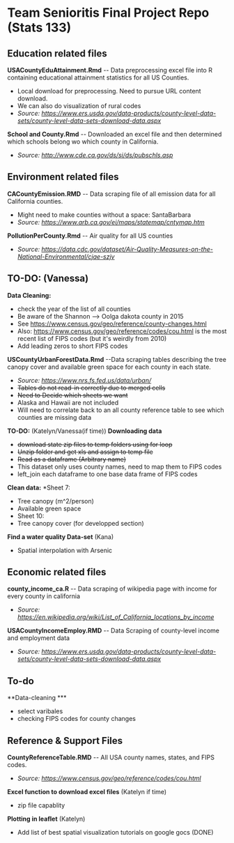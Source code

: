 # Team Senioritis Final Project Repo (Stats 133)

## Education related files

**USACountyEduAttainment.Rmd** -- Data preprocessing excel file into R containing educational attainment statistics for all US Counties.
 * Local download for preprocessing. Need to pursue URL content download.
 * We can also do visualization of rural codes
 * *Source: https://www.ers.usda.gov/data-products/county-level-data-sets/county-level-data-sets-download-data.aspx*

**School and County.Rmd** -- Downloaded an excel file and then determined which schools belong wo which county in California. 
 * *Source: http://www.cde.ca.gov/ds/si/ds/pubschls.asp*
 
## Environment related files 

**CACountyEmission.RMD** -- Data scraping file of all emission data for all California counties.
  * Might need to make counties without a space: SantaBarbara
  * *Source: https://www.arb.ca.gov/ei/maps/statemap/cntymap.htm*
  
**PollutionPerCounty.Rmd** -- Air quality for all US counties
 * *Source: https://data.cdc.gov/dataset/Air-Quality-Measures-on-the-National-Environmental/cjae-szjv*

**TO-DO:  (Vanessa)**
 ---
**Data Cleaning:**
 
 * check the year of the list of all counties 
 * Be aware of the Shannon --> Oolga dakota county in 2015
 * See https://www.census.gov/geo/reference/county-changes.html
 * Also: https://www.census.gov/geo/reference/codes/cou.html is the most recent list of FIPS codes (but it's weirdly from 2010)
 * Add leading zeros to short FIPS codes

**USCountyUrbanForestData.Rmd** --Data scraping tables describing the tree canopy cover and available green space for each county in each state. 
  * *Source: https://www.nrs.fs.fed.us/data/urban/*
  * ~~Tables do not read-in correctly due to merged cells~~
  * ~~Need to Decide which sheets we want~~
  * Alaska and Hawaii are not included
  * Will need to correlate back to an all county reference table to see which counties are missing data
  
**TO-DO:** (Katelyn/Vanessa(if time))
  **Downloading data**
 * ~~download state zip files to temp folders using for loop~~
 * ~~Unzip folder and get xls and assign to temp file~~
 * ~~Read as a dataframe (Arbitrary name)~~
 * This dataset only uses county names, need to map them to FIPS codes
 * left_join each dataframe to one base data frame of FIPS codes
  
  **Clean data:**
  *Sheet 7:
   * Tree canopy (m^2/person)
   * Available green space
  * Sheet 10:
   * Tree canopy cover (for developped section)
  
**Find a water quality Data-set** (Kana)
 * Spatial interpolation with Arsenic
 
## Economic related files 

**county_income_ca.R** -- Data scraping of wikipedia page with income for every county in california
 * *Source: https://en.wikipedia.org/wiki/List_of_California_locations_by_income*

**USACountyIncomeEmploy.RMD** -- Data Scraping of county-level income and employment data
 * *Source: https://www.ers.usda.gov/data-products/county-level-data-sets/county-level-data-sets-download-data.aspx*

**To-do**
---
**Data-cleaning ***
 * select varibales
 * checking FIPS codes for county changes
## Reference & Support Files

**CountyReferenceTable.RMD** -- All USA county names, states, and FIPS codes.
 * *Source: https://www.census.gov/geo/reference/codes/cou.html*

**Excel function to download excel files** (Katelyn if time)
 * zip file capablity
 
**Plotting in leaflet** (Katelyn)
 * Add list of best spatial visualization tutorials on google gocs (DONE)
